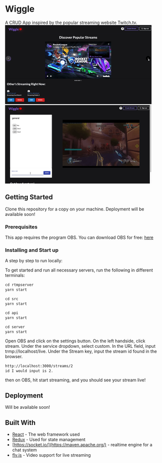 # Wiggle

A CRUD App inspired by the popular streaming website Twitch.tv.
![](preview2.gif)
![](preview1.gif)

## Getting Started

Clone this repository for a copy on your machine. Deployment will be available soon!

### Prerequisites

This app requires the program OBS. You can download OBS for free: [here](https://obsproject.com/download/) 


### Installing and Start up

A step by step to run locally:

To get started and run all necessary servers, run the following in different terminals:
```
cd rtmpserver
yarn start

```
```
cd src
yarn start

```
```
cd api
yarn start

```
```
cd server
yarn start

```



Open OBS and click on the settings button.
On the left handside, click stream.
Under the service dropdown, select custom.
In the URL field, input trmp://localhost/live.
Under the Stream key, input the stream id found in the browser.

```
http://localhost:3000/streams/2
id I would input is 2.

```

then on OBS, hit start streaming, and you should see your stream live!


## Deployment

Will be available soon!

## Built With

* [React](https://reactjs.org/) - The web framework used
* [Redux](https://redux.js.org/) - Used for state management
* [https://socket.io/](https://maven.apache.org/) - realtime engine for a chat system
* [flv.js](https://github.com/bilibili/flv.js/blob/master/docs/livestream.md) - Video support for live streaming




